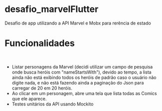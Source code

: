 # desafio_marvelFlutter
 Desafio de app utilizando a API Marvel e Mobx para rerência de estado

# Funcionalidades
<br>
<ul>
  <li> Listar personagens da Marvel (decidi utilizar um campo de pesquisa onde busca heróis com "nameStartsWith"), devido ao tempo, a lista ainda não está exibindo todos os heróis de padrão caso o usuário não digite nada, e não está fazendo ainda a paginação do Json para carregar de 20 em 20 heróis. </li>
  <li> Ao clicar em um personagem, abre uma tela que lista todas as Comics que ele aparece. </li>
  <li> Testes unitários da API usando Mockito </li>
 </ul>
